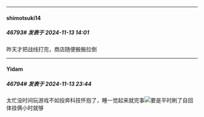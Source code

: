 ﻿
*****

####  shimotsuki14  
##### 46793#       发表于 2024-11-13 14:01

昨天才把战线打完，商店随便搬搬拉倒


*****

####  Yidam  
##### 46794#       发表于 2024-11-13 23:44

太忙没时间玩游戏不如投奔科技怀抱了，睡一觉起来就完事<img src="https://static.saraba1st.com/image/smiley/face2017/047.png" referrerpolicy="no-referrer">要是平时刷了自回体挂俩小时就够

